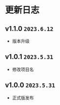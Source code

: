 # 更新日志

## v1.1.0 `2023.6.12`

- 版本升级

## v1.0.1 `2023.5.31`

- 修改项目名

## v1.0.0 `2023.5.31`

- 正式版发布
